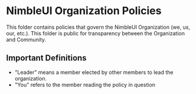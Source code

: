 # NimbleUI Organization Policies

This folder contains policies that govern the NimbleUI Organization (we, us, our, etc.).
This folder is public for transparency between the Organization and Community.

## Important Definitions

- "Leader" means a member elected by other members to lead the organization.
- "You" refers to the member reading the policy in question
